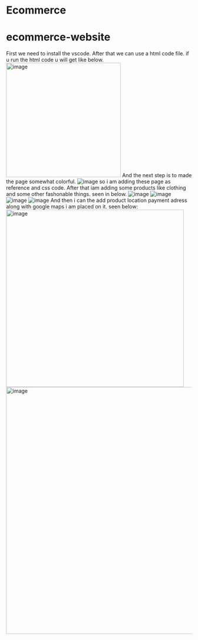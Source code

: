 # Ecommerce
# ecommerce-website
First we need to install the vscode.
After that we  can use a html  code file.
if u run the html code u will get like below.
<img width="311" alt="image" src="https://github.com/user-attachments/assets/14ec00c1-b4e5-41e1-9ab0-90e9bac0388b" />
And the next step is to made the page somewhat colorful.
![image](https://github.com/user-attachments/assets/9be2df8a-eb30-4702-90d7-bc117aea0e3f)
so i am adding these page as reference and css code.
After that iam adding some products like clothing  and some other  fashonable things.
seen in below.
![image](https://github.com/user-attachments/assets/0a90946e-d8d8-4241-a27c-3a8c2dca66ba)
![image](https://github.com/user-attachments/assets/8e15cc15-d724-4f00-be44-8a777d9d4c69)
![image](https://github.com/user-attachments/assets/905f2d54-2305-4b91-ad8f-85ff6a304992)
![image](https://github.com/user-attachments/assets/17da597f-5a46-4fb6-8aa9-89322253f94f)
And then i can the add product location payment adress along with google maps i am placed on it.
seen below:
<img width="482" alt="image" src="https://github.com/user-attachments/assets/d90e39f7-ae9c-4803-bad0-a7643a2585dd" />
<img width="671" alt="image" src="https://github.com/user-attachments/assets/b47ddb05-3c11-437a-a41e-8cac12bd1bed" />
